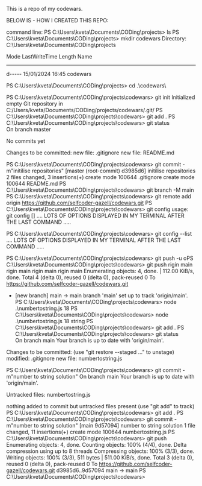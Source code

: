 This is a repo of my codewars. 

BELOW IS - HOW I CREATED THIS REPO:

command line:
PS C:\Users\kveta\Documents\CODing\projects> ls
PS C:\Users\kveta\Documents\CODing\projects> mkdir codewars
 Directory: C:\Users\kveta\Documents\CODing\projects


Mode                 LastWriteTime         Length Name
----                 -------------         ------ ----
d-----        15/01/2024     16:45                codewars

PS C:\Users\kveta\Documents\CODing\projects> cd .\codewars\

PS C:\Users\kveta\Documents\CODing\projects\codewars> git init
Initialized empty Git repository in C:/Users/kveta/Documents/CODing/projects/codewars/.git/
PS C:\Users\kveta\Documents\CODing\projects\codewars> git add .
PS C:\Users\kveta\Documents\CODing\projects\codewars> git status   
On branch master

No commits yet

Changes to be committed:
        new file:   .gitignore
        new file:   README.md

PS C:\Users\kveta\Documents\CODing\projects\codewars> git commit -m"initilise repositories"
[master (root-commit) d3985d6] initilise repositories
 2 files changed, 3 insertions(+)
 create mode 100644 .gitignore
 create mode 100644 README.md
PS C:\Users\kveta\Documents\CODing\projects\codewars> git branch -M main
PS C:\Users\kveta\Documents\CODing\projects\codewars> git remote add origin https://github.com/selfcoder-gazell/codewars.git
PS C:\Users\kveta\Documents\CODing\projects\codewars> git config 
usage: git config [<options>]  .... LOTS OF OPTIONS DISPLAYED IN MY TERMINAL AFTER THE LAST COMMAND ..... 

PS C:\Users\kveta\Documents\CODing\projects\codewars> git config --list
.... LOTS OF OPTIONS DISPLAYED IN MY TERMINAL AFTER THE LAST COMMAND ..... 


PS C:\Users\kveta\Documents\CODing\projects\codewars> git push -u oPS C:\Users\kveta\Documents\CODing\projects\codewars> git push rigin main
rigin main
rigin main
rigin main
Enumerating objects: 4, done.
 | 112.00 KiB/s, done.
Total 4 (delta 0), reused 0 (delta 0), pack-reused 0
To https://github.com/selfcoder-gazell/codewars.git
 * [new branch]      main -> main
branch 'main' set up to track 'origin/main'.
PS C:\Users\kveta\Documents\CODing\projects\codewars> node .\numbertostring.js
18
PS C:\Users\kveta\Documents\CODing\projects\codewars> node .\numbertostring.js
18
string
PS C:\Users\kveta\Documents\CODing\projects\codewars> git add .
PS C:\Users\kveta\Documents\CODing\projects\codewars> git status   
On branch main
Your branch is up to date with 'origin/main'.

Changes to be committed:
  (use "git restore --staged <file>..." to unstage)
        modified:   .gitignore
        new file:   numbertostring.js

PS C:\Users\kveta\Documents\CODing\projects\codewars> git commit -m"number to string solution"
On branch main
Your branch is up to date with 'origin/main'.

Untracked files:
        numbertostring.js

nothing added to commit but untracked files present (use "git add" to track)
PS C:\Users\kveta\Documents\CODing\projects\codewars> git add .
PS C:\Users\kveta\Documents\CODing\projects\codewars> git commit -m"number to string solution"
[main 9d57094] number to string solution
 1 file changed, 11 insertions(+)
 create mode 100644 numbertostring.js
PS C:\Users\kveta\Documents\CODing\projects\codewars> git push
Enumerating objects: 4, done.
Counting objects: 100% (4/4), done.
Delta compression using up to 8 threads
Compressing objects: 100% (3/3), done.
Writing objects: 100% (3/3), 511 bytes | 511.00 KiB/s, done.
Total 3 (delta 0), reused 0 (delta 0), pack-reused 0
To https://github.com/selfcoder-gazell/codewars.git
   d3985d6..9d57094  main -> main
PS C:\Users\kveta\Documents\CODing\projects\codewars>



